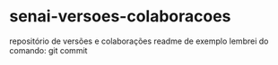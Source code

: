 # senai-versoes-colaboracoes
repositório de versões e colaborações
readme de exemplo
lembrei do comando: git commit